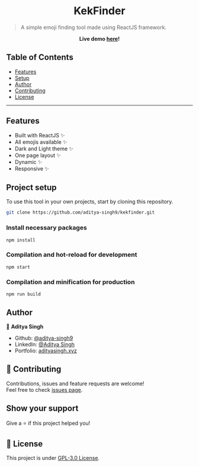 <h1 align="center">KekFinder</h1>

> A simple emoji finding tool made using ReactJS framework.

<p align="center"><strong> Live demo <a href="https://www.kekfinder.ml/">here</a>! </strong></p>

## Table of Contents

- [Features](#features)
- [Setup](#project-setup)
- [Author](#author)
- [Contributing](#-contributing)
- [License](#-license)

---

## Features

- Built with ReactJS ✨
- All emojis available ✨
- Dark and Light theme ✨
- One page layout ✨
- Dynamic ✨
- Responsive ✨

## Project setup

To use this tool in your own projects, start by cloning this repository.

```sh
git clone https://github.com/aditya-singh9/kekfinder.git
```

### Install necessary packages

```
npm install
```

### Compilation and hot-reload for development

```
npm start
```

### Compilation and minification for production

```
npm run build
```

## Author

👤 **Aditya Singh**

- Github: [@aditya-singh9](https://github.com/aditya-singh9)
- LinkedIn: [@Aditya Singh](https://www.linkedin.com/in/aditya-singh9/)
- Portfolio: [adityasingh.xyz](https://adityasingh.xyz)

## 🤝 Contributing

Contributions, issues and feature requests are welcome!<br />Feel free to check [issues page](https://github.com/aditya-singh9/kekfinder/issues).

## Show your support

Give a ⭐️ if this project helped you!

## 📝 License

This project is under [GPL-3.0 License](https://github.com/aditya-singh9/kekfinder/blob/main/LICENSE).
